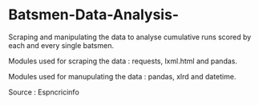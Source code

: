 # Batsmen-Data-Analysis-
Scraping and manipulating the data to analyse cumulative  runs scored by each and every single batsmen.


Modules used for scraping the data : requests, lxml.html and pandas.



Modules used for manupulating the data : pandas, xlrd and datetime.

Source : Espncricinfo
